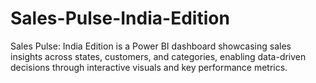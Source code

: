 # Sales-Pulse-India-Edition
Sales Pulse: India Edition is a Power BI dashboard showcasing sales insights across states, customers, and categories, enabling data-driven decisions through interactive visuals and key performance metrics.         

